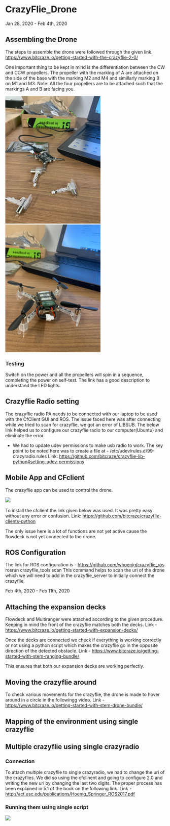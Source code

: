 # CrazyFlie_Drone

Jan 28, 2020 - Feb 4th, 2020

## Assembling the Drone

The steps to assemble the drone were followed through the given link.
https://www.bitcraze.io/getting-started-with-the-crazyflie-2-0/

One important thing to be kept in mind is the differentiation between the CW and CCW propellers. The propeller with the marking of A are attached on the side of the base with the marking M2 and M4 and simillarly marking B on M1 and M3. Note: All the four propellers are to be attached such that the markings A and B are facing you.

<img src="https://github.com/sanketgoyal/CrazyFlie_Drone/blob/master/Images:Videos/CrazyFlie_motors.jpeg" width="300">

<img src="https://github.com/sanketgoyal/CrazyFlie_Drone/blob/master/Images:Videos/Assembled%20Drone.jpeg" width="300">

### Testing
Switch on the power and all the propellers will spin in a sequence, completing the power on self-test. The link has a good description to understand the LED lights.

## Crazyflie Radio setting 

The crazyflie radio PA needs to be connected with our laptop to be used with the CfClient GUI and ROS. 
The issue faced here was after connecting while we tried to scan for crazyflie, we got an error of LIBSUB. 
The below link helped us to configure our crazyflie radio to our computer(Ubuntu) and eliminate the error. 
- We had to update udev permissions to make usb radio to work. The key point to be noted here was to create a file at - /etc/udev/rules.d/99-crazyradio.rules
Link: https://github.com/bitcraze/crazyflie-lib-python#setting-udev-permissions

## Mobile App and CFclient

The crazyflie app can be used to control the drone. 

<img src="https://github.com/sanketgoyal/CrazyFlie_Drone/blob/master/Images:Videos/CrazyFlie_Mobile_App.gif" width="300">


To install the cfclient the link given below was used. It was pretty easy without any error or confusion. 
Link: https://github.com/bitcraze/crazyflie-clients-python

The only issue here is a lot of functions are not yet active cause the flowdeck is not yet connected to the drone. 

## ROS Configuration 

The link for ROS configuration is - https://github.com/whoenig/crazyflie_ros
rosrun crazyflie_tools scan 
This command helps to scan the uri of the drone which we will need to add in the crazyflie_server to initially connect the crazyflie.

Feb 4th, 2020 - Feb 11th, 2020

## Attaching the expansion decks

Flowdeck and Multiranger were attached according to the given procedure. Keeping in mind the front of the crazyflie matches both the decks. Link - https://www.bitcraze.io/getting-started-with-expansion-decks/

Once the decks are connected we check if everything is working correctly or not using a python script which makes the crazyflie go in the opposite direction of the detected obstacle. 
Link - https://www.bitcraze.io/getting-started-with-stem-ranging-bundle/

This ensures that both our expansion decks are working perfectly. 

## Moving the crazyflie around

To check various movements for the crazyflie, the drone is made to hover around in a circle in the followingg video. 
Link - https://www.bitcraze.io/getting-started-with-stem-drone-bundle/

## Mapping of the environment using single crazyflie 

## Multiple crazyflie using single crazyradio
### Connection
To attach multiple crazyflie to single crazyradio, we had to change the uri of the crazyflies. We did so using the cfclinent and going to configure 2.0 and writing the new uri by changing the last two digits. The proper process has been explained in 5.1 of the book on the following link. 
Link - http://act.usc.edu/publications/Hoenig_Springer_ROS2017.pdf
### Running them using single script
<img src="https://github.com/sanketgoyal/CrazyFlie_Drone/blob/master/Images:Videos/two_drone_circle.gif" width="300">

